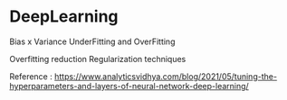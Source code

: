 # DeepLearning
Bias x Variance
UnderFitting and OverFitting

Overfitting reduction
Regularization techniques


Reference : https://www.analyticsvidhya.com/blog/2021/05/tuning-the-hyperparameters-and-layers-of-neural-network-deep-learning/
